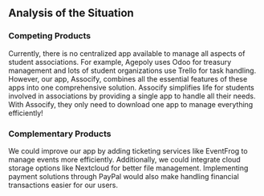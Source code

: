 ## Analysis of the Situation

### Competing Products
Currently, there is no centralized app available to manage all aspects of student associations. For example, Agepoly uses Odoo for treasury management and lots of student organizations use Trello for task handling. However, our app, Assocify, combines all the essential features of these apps into one comprehensive solution. Assocify simplifies life for students involved in associations by providing a single app to handle all their needs. With Assocify, they only need to download one app to manage everything efficiently!

### Complementary Products
We could improve our app by adding ticketing services like EventFrog to manage events more efficiently. Additionally, we could integrate cloud storage options like Nextcloud for better file management. Implementing payment solutions through PayPal would also make handling financial transactions easier for our users.
